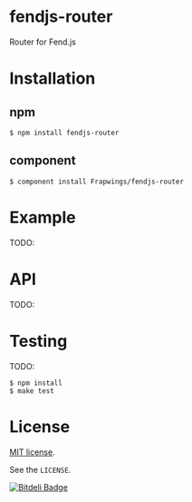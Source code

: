 # fendjs-router

Router for Fend.js

# Installation

## npm

```
$ npm install fendjs-router
```

## component

```
$ component install Frapwings/fendjs-router
```

# Example

TODO:

# API

TODO:

# Testing

TODO:
```
$ npm install
$ make test
```

# License

[MIT license](http://www.opensource.org/licenses/mit-license.php).

See the `LICENSE`.


[![Bitdeli Badge](https://d2weczhvl823v0.cloudfront.net/Frapwings/fendjs-router/trend.png)](https://bitdeli.com/free "Bitdeli Badge")

